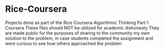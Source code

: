 # Rice-Coursera
Projects done as part of the Rice Coursera Algorithmic Thinking Part 1 Coursera
These files should NOT be utilized for academic dishonesty
They are made public for the purposes of sharing to the community my own solution to the problem, in case students completed the assignment and were curious to see how others approached the problem
